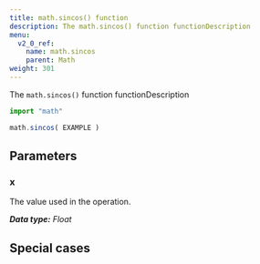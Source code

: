 ```yaml
---
title: math.sincos() function
description: The math.sincos() function functionDescription
menu:
  v2_0_ref:
    name: math.sincos
    parent: Math
weight: 301
---
```


The `math.sincos()` function functionDescription

```js
import "math"

math.sincos( EXAMPLE )
```

## Parameters

### x
The value used in the operation.

_**Data type:** Float_

## Special cases
```js

```
